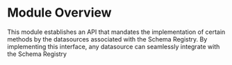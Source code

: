 # Module Overview
This module establishes an API that mandates the implementation of certain methods by the datasources associated with the Schema Registry. By implementing this interface, any datasource can seamlessly integrate with the Schema Registry
